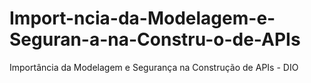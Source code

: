 # Import-ncia-da-Modelagem-e-Seguran-a-na-Constru-o-de-APIs
Importância da Modelagem e Segurança na Construção de APIs - DIO
